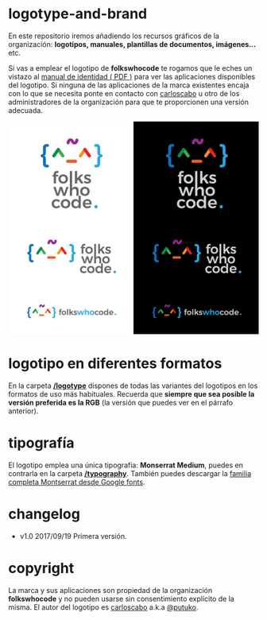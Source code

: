 # logotype-and-brand

En este repositorio iremos añadiendo los recursos gráficos de la organización: **logotipos, manuales, plantillas de documentos, imágenes...** etc.

Si vas a emplear el logotipo de **folkswhocode** te rogamos que le eches un vistazo al <a href="https://github.com/folkswhocode/logotype-and-brand/blob/master/corporate-identity-manual/fwc-manual-identidad-grafica.pdf" target="_blank">manual de identidad ( PDF )</a> para ver las aplicaciones disponibles del logotipo. Si ninguna de las aplicaciones de la marca existentes encaja con lo que se necesita ponte en contacto con [carloscabo](https://github.com/carloscabo) u otro de los administradores de la organización para que te proporcionen una versión adecuada.

![Logotipo](https://raw.githubusercontent.com/folkswhocode/logotype-and-brand/master/logotype/FWC-ALL.png)

# logotipo en diferentes formatos

En la carpeta **[/logotype](https://github.com/folkswhocode/logotype-and-brand/tree/master/logotype)** dispones de todas las variantes del logotipos en los formatos de uso más habituales. Recuerda que **siempre que sea posible la versión preferida es la RGB** (la versión que puedes ver en el párrafo anterior).

# tipografía

El logotipo emplea una única tipografía: **Monserrat Medium**, puedes en contrarla en la carpeta **[/typography](https://github.com/folkswhocode/logotype-and-brand/tree/master/typography)**. También puedes descargar la [familia completa Montserrat desde Google fonts](https://fonts.google.com/specimen/Montserrat).

# changelog

- v1.0 2017/09/19 Primera versión.

# copyright

La marca y sus aplicaciones son propiedad de la organización **folkswhocode** y no pueden usarse sin consentimiento explícito de la misma. El autor del logotipo es [carloscabo](https://github.com/carloscabo) a.k.a [@putuko](https://twitter.com/@putuko).